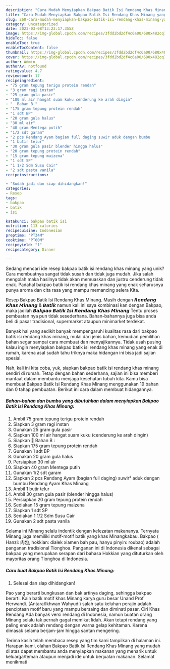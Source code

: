 ```yaml
---
description: "Cara Mudah Menyiapkan Bakpao Batik Isi Rendang Khas Minang yang Lezat Sekali"
title: "Cara Mudah Menyiapkan Bakpao Batik Isi Rendang Khas Minang yang Lezat Sekali"
slug: 260-cara-mudah-menyiapkan-bakpao-batik-isi-rendang-khas-minang-yang-lezat-sekali
category: Uncategorized
date: 2023-03-08T13:23:17.355Z
image: https://img-global.cpcdn.com/recipes/3fdd2bd2df4c6a00/680x482cq70/bakpao-batik-isi-rendang-khas-minang-foto-resep-utama.jpg
hideToc: false
enableToc: true
enableTocContent: false
thumbnail: https://img-global.cpcdn.com/recipes/3fdd2bd2df4c6a00/680x482cq70/bakpao-batik-isi-rendang-khas-minang-foto-resep-utama.jpg
cover: https://img-global.cpcdn.com/recipes/3fdd2bd2df4c6a00/680x482cq70/bakpao-batik-isi-rendang-khas-minang-foto-resep-utama.jpg
author: Admin
authorAv: notfound
ratingvalue: 4.7
reviewcount: 17
recipeingredient:
- "75 gram tepung terigu protein rendah"
- "3 gram ragi instan"
- "25 gram gula pasir"
- "100 ml air hangat suam kuku cenderung ke arah dingin"
- "  Bahan B "
- "175 gram tepung protein rendah"
- "1 sdt BP"
- "20 gram gula halus"
- "30 ml air"
- "40 gram Mentega putih"
- "1/2 sdt garam"
- "2 pcs Rendang Ayam bagian full daging suwir aduk dengan bumbu                      Rendang Ayam Khas Minang"
- "1 butir telur"
- "30 gram gula pasir blender hingga halus"
- "20 gram tepung protein rendah"
- "15 gram tepung maizena"
- "1 sdt SP"
- "1 1/2 Sdm Susu Cair"
- "2 sdt pasta vanila"
recipeinstructions:

- "Sudah jadi dan siap dihidangkan!"
categories:
- Resep
tags:
- bakpao
- batik
- isi

katakunci: bakpao batik isi 
nutrition: 113 calories
recipecuisine: Indonesian
preptime: "PT34M"
cooktime: "PT60M"
recipeyield: "1"
recipecategory: Dinner

---
```





Sedang mencari ide resep bakpao batik isi rendang khas minang yang unik? Cara membuatnya sangat tidak susah dan tidak juga mudah. Jika salah mengolah maka hasilnya tidak akan memuaskan dan justru cenderung tidak enak. Padahal bakpao batik isi rendang khas minang yang enak seharusnya punya aroma dan cita rasa yang mampu memancing selera Kita.





Resep Bakpao Batik Isi Rendang Khas Minang. Masih dengan 𝙍𝙚𝙣𝙙𝙖𝙣𝙜 𝙆𝙝𝙖𝙨 𝙈𝙞𝙣𝙖𝙣𝙜 &amp; 𝘽𝙖𝙩𝙞𝙠 namun kali ini saya kombinasi kan dengan Bakpao, maka jadilah 𝘽𝙖𝙠𝙥𝙖𝙤 𝘽𝙖𝙩𝙞𝙠 𝙄𝙨𝙞 𝙍𝙚𝙣𝙙𝙖𝙣𝙜 𝙆𝙝𝙖𝙨 𝙈𝙞𝙣𝙖𝙣𝙜 Tentu proses pembuatan nya pun tidak sesederhana. Bahan-bahannya juga bisa anda beli di pasar tradisional, supermarket ataupun minimarket terdekat.

Banyak hal yang sedikit banyak mempengaruhi kualitas rasa dari bakpao batik isi rendang khas minang, mulai dari jenis bahan, kemudian pemilihan bahan segar sampai cara membuat dan menyajikannya. Tidak usah pusing kalau ingin menyiapkan bakpao batik isi rendang khas minang yang enak di rumah, karena asal sudah tahu triknya maka hidangan ini bisa jadi sajian spesial.






Nah, kali ini kita coba, yuk, siapkan bakpao batik isi rendang khas minang sendiri di rumah. Tetap dengan bahan sederhana, sajian ini bisa memberi manfaat dalam membantu menjaga kesehatan tubuh kita. Kamu bisa membuat Bakpao Batik Isi Rendang Khas Minang menggunakan 19 bahan dan 0 tahap pembuatan. Berikut ini cara dalam membuat hidangannya.

<!--inarticleads1-->

##### Bahan-bahan dan bumbu yang dibutuhkan dalam menyiapkan Bakpao Batik Isi Rendang Khas Minang:

1. Ambil 75 gram tepung terigu protein rendah
1. Siapkan 3 gram ragi instan
1. Gunakan 25 gram gula pasir
1. Siapkan 100 ml air hangat suam kuku (cenderung ke arah dingin)
1. Siapkan  🥣 Bahan B :
1. Siapkan 175 gram tepung protein rendah
1. Gunakan 1 sdt BP
1. Gunakan 20 gram gula halus
1. Persiapkan 30 ml air
1. Siapkan 40 gram Mentega putih
1. Gunakan 1/2 sdt garam
1. Siapkan 2 pcs Rendang Ayam (bagian full daging) suwir² aduk dengan bumbu                      Rendang Ayam Khas Minang
1. Ambil 1 butir telur
1. Ambil 30 gram gula pasir (blender hingga halus)
1. Persiapkan 20 gram tepung protein rendah
1. Sediakan 15 gram tepung maizena
1. Siapkan 1 sdt SP
1. Sediakan 1 1/2 Sdm Susu Cair
1. Gunakan 2 sdt pasta vanila


Selama ini Minang selalu indentik dengan kelezatan makananya. Ternyata Minang juga memiliki motif-motif batik yang khas Minangkabau. Bakpao ( Hanzi: 肉包, hokkian: dialek xiamen bah pau, hanyu pinyin: roubao) adalah panganan tradisional Tionghoa. Panganan ini di Indonesia dikenal sebagai bakpao yang merupakan serapan dari bahasa Hokkian yang dituturkan oleh mayoritas orang Tionghoa di Indonesia. 

<!--inarticleads2-->

##### Cara buat Bakpao Batik Isi Rendang Khas Minang:


1. Selesai dan siap dihidangkan!

Pao yang berarti bungkusan dan bak artinya daging, sehingga bakpao berarti. Kain batik motif khas Minang karya guru besar Unand Prof Herwandi. (Antara/Ikhwan Wahyudi) salah satu keluhan perajin adalah penciptaan motif baru yang mampu bersaing dan diminati pasar. Ciri Khas Rendang Ada banyak versi rendang di Indonesia, namun buatan orang Minang selalu tak pernah gagal memikat lidah. Akan tetapi rendang yang paling enak adalah rendang dengan warna gelap kehitaman. Karena dimasak selama berjam-jam hingga santan mengering. 

Terima kasih telah membaca resep yang tim kami tampilkan di halaman ini. Harapan kami, olahan Bakpao Batik Isi Rendang Khas Minang yang mudah di atas dapat membantu anda menyiapkan makanan yang menarik untuk keluarga/teman ataupun menjadi ide untuk berjualan makanan. Selamat menikmati
